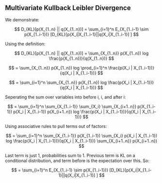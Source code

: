 ## Multivariate Kullback Leibler Divergence

We demonstrate:

$$
D_{KL}[p(X_{1..n} || q(X_{1..n})] = \sum_{i=1}^n E_{X_{1..i-1} \sim p(X_{1..i-1})} [D_{KL}[p(X_i|X_{1..i-1}||q(X_i|X_{1..i-1}] ]
$$

Using the definition:

$$
D_{KL}[p(X_{1..n} || q(X_{1..n})] = \sum_{X_{1..n}} p(X_{1..n}) log \frac{p(X_{1..n})}{q(X_{1..n})}
$$

$$
 = \sum_{X_{1..n}} p(X_{1..n}) log \prod_{i=1}^n \frac{p(X_i | X_{1..i-1})}{q(X_i | X_{1..i-1})}
$$

$$
= \sum_{i=1}^n \sum_{X_{1..n}} p(X_{1..n}) log \frac{p(X_i | X_{1..i-1})}{q(X_i | X_{1..i-1})}
$$

Seperating the sum over variables into before i, i, and after i:

$$
= \sum_{i=1}^n \sum_{X_{1..i-1}} \sum_{X_i} \sum_{X_{i+1..n}} p(X_{1..i-1}) p(X_i | X_{1..i-1}) p(X_{i+1..n}) log \frac{p(X_i | X_{1..i-1})}{q(X_i | X_{1..i-1})}
$$

Using associative rules to pull terms out of factors:

$$
= \sum_{i=1}^n \sum_{X_{1..i-1}} p(X_{1..i-1}) \sum_{X_i} p(X_i | X_{1..i-1}) log \frac{p(X_i | X_{1..i-1})}{q(X_i | X_{1..i-1})} \sum_{X_{i+1..n}}   p(X_{i+1..n}) 
$$

Last term is just 1, probabilities sum to 1. Previous term is KL on a conditional distribution, and term before is the expectation over this. So:

$$
= \sum_{i=1}^n E_{X_{1..i-1} \sim p(X_{1..i-1})} [D_{KL}[p(X_i|X_{1..i-1}||q(X_i|X_{1..i-1}] ]
$$
